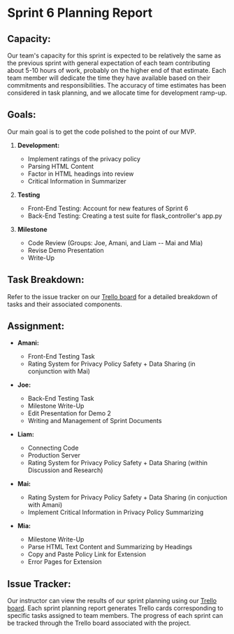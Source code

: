 # Sprint 6 Planning Report

## Capacity:
Our team's capacity for this sprint is expected to be relatively the same as the previous sprint with general expectation of each team contributing about 5-10 hours of work, probably on the higher end of that estimate. Each team member will dedicate the time they have available based on their commitments and responsibilities. The accuracy of time estimates has been considered in task planning, and we allocate time for development ramp-up. 

## Goals:
Our main goal is to get the code polished to the point of our MVP.

1. **Development:**
   - Implement ratings of the privacy policy
   - Parsing HTML Content
   - Factor in HTML headings into review
   - Critical Information in Summarizer

2. **Testing**
   - Front-End Testing: Account for new features of Sprint 6
   - Back-End Testing: Creating a test suite for flask_controller's app.py

3. **Milestone**
   - Code Review (Groups: Joe, Amani, and Liam -- Mai and Mia) 
   - Revise Demo Presentation
   - Write-Up

## Task Breakdown:
Refer to the issue tracker on our [Trello board](https://trello.com/b/yHP9CPjB/b4uagree) for a detailed breakdown of tasks and their associated components.

## Assignment:
- **Amani:**
  - Front-End Testing Task
  - Rating System for Privacy Policy Safety + Data Sharing (in conjunction with Mai)
 
- **Joe:**
  - Back-End Testing Task
  - Milestone Write-Up
  - Edit Presentation for Demo 2
  - Writing and Management of Sprint Documents
  
- **Liam:**
  - Connecting Code
  - Production Server
  - Rating System for Privacy Policy Safety + Data Sharing (within Discussion and Research)

- **Mai:**
  - Rating System for Privacy Policy Safety + Data Sharing (in conjuction with Amani)
  - Implement Critical Information in Privacy Policy Summarizing

- **Mia:**
  - Milestone Write-Up
  - Parse HTML Text Content and Summarizing by Headings
  - Copy and Paste Policy Link for Extension
  - Error Pages for Extension

## Issue Tracker:
Our instructor can view the results of our sprint planning using our [Trello board](https://trello.com/b/yHP9CPjB/b4uagree). Each sprint planning report generates Trello cards corresponding to specific tasks assigned to team members. The progress of each sprint can be tracked through the Trello board associated with the project.
